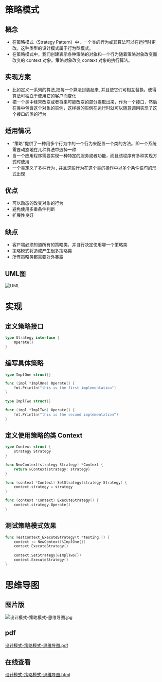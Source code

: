 # 策略模式

## 概念

- 在策略模式（Strategy Pattern）中，一个类的行为或其算法可以在运行时更改。这种类型的设计模式属于行为型模式。
- 在策略模式中，我们创建表示各种策略的对象和一个行为随着策略对象改变而改变的 context 对象。策略对象改变 context 对象的执行算法。

## 实现方案

- 比如定义一系列的算法,把每一个算法封装起来, 并且使它们可相互替换，使得算法可独立于使用它的客户而变化
- 把一个类中经常改变或者将来可能改变的部分提取出来，作为一个接口，然后在类中包含这个对象的实例，这样类的实例在运行时就可以随意调用实现了这个接口的类的行为

## 适用情况

- “策略”提供了一种用多个行为中的一个行为来配置一个类的方法。即一个系统需要动态地在几种算法中选择一种
- 当一个应用程序需要实现一种特定的服务或者功能，而且该程序有多种实现方式时使用
- 一个类定义了多种行为 , 并且这些行为在这个类的操作中以多个条件语句的形式出现

## 优点

- 可以动态的改变对象的行为
- 避免使用多重条件判断
- 扩展性良好

## 缺点

- 客户端必须知道所有的策略类，并自行决定使用哪一个策略类
- 策略模式将造成产生很多策略类
- 所有策略类都需要对外暴露

## UML图

![UML](https://cnymw.github.io/GolangStudy/docs/img/设计模式-策略模式/设计模式-策略模式-uml.png)

# 实现

## 定义策略接口

```go
type Strategy interface {
    Operate()
}
```

## 编写具体策略

```go
type ImplOne struct{}

func (impl *ImplOne) Operate() {
    fmt.Println("this is the first implementation")
}

type ImplTwo struct{}

func (impl *ImplTwo) Operate() {
    fmt.Println("this is the second implementation")
}
```

## 定义使用策略的类 Context

```go
type Context struct {
    strategy Strategy
}

func NewContext(strategy Strategy) *Context {
    return &Context{strategy: strategy}
}

func (context *Context) SetStrategy(strategy Strategy) {
    context.strategy = strategy
}

func (context *Context) ExecuteStrategy() {
    context.strategy.Operate()
}
```

## 测试策略模式效果

```go
func TestContext_ExecuteStrategy(t *testing.T) {
    context := NewContext(&ImplOne{})
    context.ExecuteStrategy()
    
    context.SetStrategy(&ImplTwo{})
    context.ExecuteStrategy()
}
```

# 思维导图

## 图片版

![设计模式-策略模式-思维导图.jpg](https://cnymw.github.io/GolangStudy/docs/img/设计模式-策略模式/设计模式-策略模式-思维导图.jpg)

## pdf

[设计模式-策略模式-思维导图.pdf](https://cnymw.github.io/GolangStudy/docs/img/设计模式-策略模式/设计模式-策略模式-思维导图.pdf)

## 在线查看

[设计模式-策略模式-思维导图.html](https://cnymw.github.io/GolangStudy/docs/img/设计模式-策略模式/设计模式-策略模式-思维导图.html)



